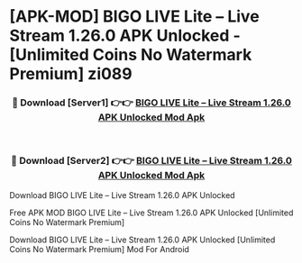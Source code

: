 # [APK-MOD] BIGO LIVE Lite – Live Stream 1.26.0 APK Unlocked - [Unlimited Coins No Watermark Premium] zi089



<div align="center">
<h3>🔴 Download [Server1] 👉👉 <a href="https://momento.my/?title=BIGO_LIVE_Lite_–_Live_Stream_1.26.0_APK_Unlocked">BIGO LIVE Lite – Live Stream 1.26.0 APK Unlocked Mod Apk</a></h3><br>

<h3>🔴 Download [Server2] 👉👉 <a href="https://momento.my/?title=BIGO_LIVE_Lite_–_Live_Stream_1.26.0_APK_Unlocked">BIGO LIVE Lite – Live Stream 1.26.0 APK Unlocked Mod Apk</a></h3>
</div>



Download BIGO LIVE Lite – Live Stream 1.26.0 APK Unlocked 

Free APK MOD BIGO LIVE Lite – Live Stream 1.26.0 APK Unlocked [Unlimited Coins No Watermark Premium]

Download BIGO LIVE Lite – Live Stream 1.26.0 APK Unlocked [Unlimited Coins No Watermark Premium] Mod For Android
